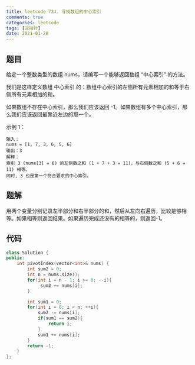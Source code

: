 ```yaml
---
title: leetcode 724. 寻找数组的中心索引
comments: true
categories: leetcode
tags: [双指针]
date: 2021-01-28
---
```


## 题目
给定一个整数类型的数组 nums，请编写一个能够返回数组 “中心索引” 的方法。

我们是这样定义数组 中心索引 的：数组中心索引的左侧所有元素相加的和等于右侧所有元素相加的和。

如果数组不存在中心索引，那么我们应该返回 -1。如果数组有多个中心索引，那么我们应该返回最靠近左边的那一个。

 

示例 1：
```
输入：
nums = [1, 7, 3, 6, 5, 6]
输出：3
解释：
索引 3 (nums[3] = 6) 的左侧数之和 (1 + 7 + 3 = 11)，与右侧数之和 (5 + 6 = 11) 相等。
同时, 3 也是第一个符合要求的中心索引。
```

## 题解
用两个变量分别记录左半部分和右半部分的和，然后从左向右遍历，比较是够相等。如果相等则返回结果。如果遍历完成还没有的相等的，则返回-1。

## 代码
```cpp 
class Solution {
public:
    int pivotIndex(vector<int>& nums) {
        int sum2 = 0;
        int n = nums.size();
        for(int i = n - 1; i >= 0; --i){
             sum2 += nums[i];
        }

        int sum1 = 0;
        for(int i = 0; i < n; ++i){
            sum2 -= nums[i];
            if(sum1 == sum2){
                return i;
            }
            sum1 += nums[i];
        }
        return -1;
    }
};
```